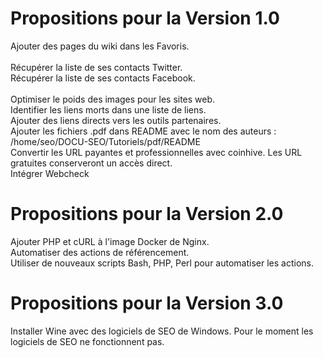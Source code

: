 # Propositions pour la Version 1.0
Ajouter des pages du wiki dans les Favoris.<br/><br/>
Récupérer la liste de ses contacts Twitter.<br/>
Récupérer la liste de ses contacts Facebook.<br/><br/>
Optimiser le poids des images pour les sites web.<br/>
Identifier les liens morts dans une liste de liens.<br/>
Ajouter des liens directs vers les outils partenaires.<br/>
Ajouter les fichiers .pdf dans README avec le nom des auteurs : /home/seo/DOCU-SEO/Tutoriels/pdf/README<br/>
Convertir les URL payantes et professionnelles avec coinhive. Les URL gratuites conserveront un accès direct.<br/>
Intégrer Webcheck

# Propositions pour la Version 2.0
Ajouter PHP et cURL à l'image Docker de Nginx.<br/>
Automatiser des actions de référencement.<br/>
Utiliser de nouveaux scripts Bash, PHP, Perl pour automatiser les actions.

# Propositions pour la Version 3.0
Installer Wine avec des logiciels de SEO de Windows. Pour le moment les logiciels de SEO ne fonctionnent pas.
